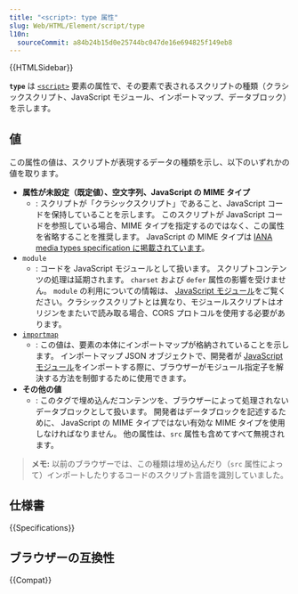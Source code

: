 ```yaml
---
title: "<script>: type 属性"
slug: Web/HTML/Element/script/type
l10n:
  sourceCommit: a84b24b15d0e25744bc047de16e694825f149eb8
---
```


{{HTMLSidebar}}

**`type`** は [`<script>`](/ja/docs/Web/HTML/Element/script) 要素の属性で、その要素で表されるスクリプトの種類（クラシックスクリプト、JavaScript モジュール、インポートマップ、データブロック）を示します。

## 値

この属性の値は、スクリプトが表現するデータの種類を示し、以下のいずれかの値を取ります。

- **属性が未設定（既定値）、空文字列、JavaScript の MIME タイプ**
  - : スクリプトが「クラシックスクリプト」であること、JavaScript コードを保持していることを示します。
    このスクリプトが JavaScript コードを参照している場合、MIME タイプを指定するのではなく、この属性を省略することを推奨します。
    JavaScript の MIME タイプは [IANA media types specification に掲載されています](/ja/docs/Web/HTTP/Basics_of_HTTP/MIME_types#textjavascript)。
- `module`
  - : コードを JavaScript モジュールとして扱います。
    スクリプトコンテンツの処理は延期されます。
    `charset` および `defer` 属性の影響を受けません。
    `module` の利用についての情報は、 [JavaScript モジュール](/ja/docs/Web/JavaScript/Guide/Modules)をご覧ください。クラシックスクリプトとは異なり、モジュールスクリプトはオリジンをまたいで読み取る場合、CORS プロトコルを使用する必要があります。
- [`importmap`](/ja/docs/Web/HTML/Element/script/type/importmap)
  - : この値は、要素の本体にインポートマップが格納されていることを示します。
    インポートマップ JSON オブジェクトで、開発者が [JavaScript モジュール](/ja/docs/Web/JavaScript/Guide/Modules#importing_modules_using_import_maps)をインポートする際に、ブラウザーがモジュール指定子を解決する方法を制御するために使用できます。
- **その他の値**
  - : このタグで埋め込んだコンテンツを、ブラウザーによって処理されないデータブロックとして扱います。
    開発者はデータブロックを記述するために、 JavaScript の MIME タイプではない有効な MIME タイプを使用しなければなりません。
    他の属性は、`src` 属性も含めてすべて無視されます。

> **メモ:** 以前のブラウザーでは、この種類は埋め込んだり（`src` 属性によって）インポートしたりするコードのスクリプト言語を識別していました。

## 仕様書

{{Specifications}}

## ブラウザーの互換性

{{Compat}}
